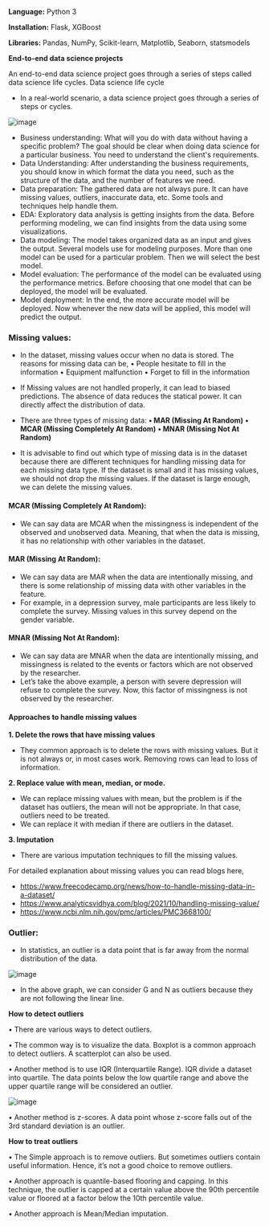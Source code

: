 **Language:** Python 3

**Installation:** Flask, XGBoost

**Libraries:** Pandas, NumPy, Scikit-learn, Matplotlib, Seaborn, statsmodels 

**End-to-end data science projects**

An end-to-end data science project goes through a series of steps called data science life cycles.
Data science life cycle
- In a real-world scenario, a data science project goes through a series of steps or cycles.

![image](https://user-images.githubusercontent.com/56231883/178240253-8215b271-dd0c-41ee-bc6f-9e38511cd46a.png)


- Business understanding: What will you do with data without having a specific problem? The goal should be clear when doing data science for a particular business. You need to understand the client's requirements.
- Data Understanding: After understanding the business requirements, you should know in which format the data you need, such as the structure of the data, and the number of features we need.
- Data preparation: The gathered data are not always pure. It can have missing values, outliers, inaccurate data, etc. Some tools and techniques help handle them.
- EDA: Exploratory data analysis is getting insights from the data. Before performing modeling, we can find insights from the data using some visualizations. 
- Data modeling: The model takes organized data as an input and gives the output. Several models use for modeling purposes. More than one model can be used for a particular problem. Then we will select the best model.
- Model evaluation: The performance of the model can be evaluated using the performance metrics. Before choosing that one model that can be deployed, the model will be evaluated.
- Model deployment: In the end, the more accurate model will be deployed. Now whenever the new data will be applied, this model will predict the output.


### Missing values:

- In the dataset, missing values occur when no data is stored. The reasons for missing data can be, 
  •	People hesitate to fill in the information
  •	Equipment malfunction
  •	Forget to fill in the information
  
- If Missing values are not handled properly, it can lead to biased predictions. The absence of data reduces the statical power. It can directly affect the distribution of data.

- There are three types of missing data:
  **•	MAR (Missing At Random)**
  **• MCAR (Missing Completely At Random)**
  **•	MNAR (Missing Not At Random)**
  
- It is advisable to find out which type of missing data is in the dataset because there are different techniques for handling missing data for each missing data type. 
If the dataset is small and it has missing values, we should not drop the missing values. If the dataset is large enough, we can delete the missing values.

#### MCAR (Missing Completely At Random):
- We can say data are MCAR when the missingness is independent of the observed and unobserved data. Meaning, that when the data is missing, it has no relationship with other variables in the dataset.

#### MAR (Missing At Random):
- We can say data are MAR when the data are intentionally missing, and there is some relationship of missing data with other variables in the feature. 
- For example, in a depression survey, male participants are less likely to complete the survey. Missing values in this survey depend on the gender variable.

#### MNAR (Missing Not At Random):
- We can say data are MNAR when the data are intentionally missing, and missingness is related to the events or factors which are not observed by the researcher.
- Let’s take the above example, a person with severe depression will refuse to complete the survey. Now, this factor of missingness is not observed by the researcher.

#### Approaches to handle missing values
**1.	Delete the rows that have missing values**
- They common approach is to delete the rows with missing values. But it is not always or, in most cases work. Removing rows can lead to loss of information.

**2.	Replace value with mean, median, or mode.**
- We can replace missing values with mean, but the problem is if the dataset has outliers, the mean will not be appropriate. In that case, outliers need to be treated.
- We can replace it with median if there are outliers in the dataset.

**3.	Imputation**
- There are various imputation techniques to fill the missing values.

For detailed explanation about missing values you can read blogs here, 
- https://www.freecodecamp.org/news/how-to-handle-missing-data-in-a-dataset/
- https://www.analyticsvidhya.com/blog/2021/10/handling-missing-value/
- https://www.ncbi.nlm.nih.gov/pmc/articles/PMC3668100/

### Outlier:
- In statistics, an outlier is a data point that is far away from the normal distribution of the data.

![image](https://user-images.githubusercontent.com/56231883/178240782-3bf8ae94-2af5-49c9-bcb6-0f9ca31086f4.png)

- In the above graph, we can consider G and N as outliers because they are not following the linear line.
 
**How to detect outliers**

  •	There are various ways to detect outliers.
  
  •	The common way is to visualize the data. Boxplot is a common approach to detect outliers. A scatterplot can also be used. 
  
  •	Another method is to use IQR (Interquartile Range). IQR divide a dataset into quartile. The data points below the low quartile range and above the upper quartile range will be considered an outlier.
  
  ![image](https://user-images.githubusercontent.com/56231883/178240855-8181f4d8-3e67-4c9a-899d-245167cb593c.png)
  
  •	Another method is z-scores. A data point whose z-score falls out of the 3rd standard deviation is an outlier.
 
**How to treat outliers**

  •	The Simple approach is to remove outliers. But sometimes outliers contain useful information. Hence, it’s not a good choice to remove outliers.
  
  •	Another approach is quantile-based flooring and capping. In this technique, the outlier is capped at a certain value above the 90th percentile value or floored at a factor below the 10th percentile value.
  
  •	Another approach is Mean/Median imputation.


